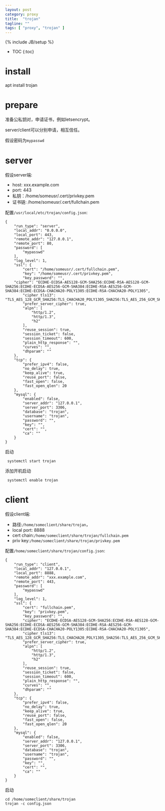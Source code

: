 ```yaml
---
layout: post
category: proxy
title:  "trojan"
tagline: ""
tags: [ "proxy", "trojan" ] 
---
```

{% include JB/setup %}

* TOC
{:toc}

# install

  apt install trojan

# prepare

准备公私钥对，申请证书，例如letsencrypt。

server/client可以分别申请，相互信任。

假设密码为`mypasswd`

# server

假设server端:
- host: xxx.example.com
- port: 443
- 私钥：/home/someusr/.cert/privkey.pem
- 证书链: /home/someusr/.cert/fullchain.pem

配置`/usr/local/etc/trojan/config.json`: 

    {
        "run_type": "server",
        "local_addr": "0.0.0.0",
        "local_port": 443,
        "remote_addr": "127.0.0.1",
        "remote_port": 80,
        "password": [
            "mypasswd"
        ],
        "log_level": 1,
        "ssl": {
            "cert": "/home/someusr/.cert/fullchain.pem",
            "key": "/home/someusr/.cert/privkey.pem",
            "key_password": "",
        "cipher": "ECDHE-ECDSA-AES128-GCM-SHA256:ECDHE-RSA-AES128-GCM-SHA256:ECDHE-ECDSA-AES256-GCM-SHA384:ECDHE-RSA-AES256-GCM-SHA384:ECDHE-ECDSA-CHACHA20-POLY1305:ECDHE-RSA-CHACHA20-POLY1305",
            "cipher_tls13": "TLS_AES_128_GCM_SHA256:TLS_CHACHA20_POLY1305_SHA256:TLS_AES_256_GCM_SHA384",
            "prefer_server_cipher": true,
            "alpn": [
                "http/1.2", 
                "http/1.3", 
                "h2"
            ],
            "reuse_session": true,
            "session_ticket": false,
            "session_timeout": 600,
            "plain_http_response": "",
            "curves": "",
            "dhparam": ""
        },
        "tcp": {
            "prefer_ipv4": false,
            "no_delay": true,
            "keep_alive": true,
            "reuse_port": false,
            "fast_open": false,
            "fast_open_qlen": 20
        },
        "mysql": {
            "enabled": false,
            "server_addr": "127.0.0.1",
            "server_port": 3306,
            "database": "trojan",
            "username": "trojan",
            "password": "",
            "key": "",
            "cert": "",
            "ca": ""
        }
    }


启动

     systemctl start trojan  

添加开机启动

     systemctl enable trojan  


# client

假设client端:
- 路径:`/home/someclient/share/trojan`，
- local port: 8888
- cert chain:`/home/someclient/share/trojan/fullchain.pem`
- priv key:`/home/someclient/share/trojan/privkey.pem`

配置`/home/someclient/share/trojan/config.json`: 

    {
        "run_type": "client",
        "local_addr": "127.0.0.1",
        "local_port": 8888,
        "remote_addr": "xxx.example.com",
        "remote_port": 443,
        "password": [
            "mypasswd"
        ],
        "log_level": 1,
        "ssl": {
            "cert": "fullchain.pem",
            "key": "privkey.pem",
            "key_password": "",
            "cipher": "ECDHE-ECDSA-AES128-GCM-SHA256:ECDHE-RSA-AES128-GCM-SHA256:ECDHE-ECDSA-AES256-GCM-SHA384:ECDHE-RSA-AES256-GCM-SHA384:ECDHE-ECDSA-CHACHA20-POLY1305:ECDHE-RSA-CHACHA20-POLY1305",
            "cipher_tls13": "TLS_AES_128_GCM_SHA256:TLS_CHACHA20_POLY1305_SHA256:TLS_AES_256_GCM_SHA384",
            "prefer_server_cipher": true,
            "alpn": [
                "http/1.2",
                "http/1.3",
                "h2"
            ],
            "reuse_session": true,
            "session_ticket": false,
            "session_timeout": 600,
            "plain_http_response": "",
            "curves": "",
            "dhparam": ""
        },
        "tcp": {
            "prefer_ipv4": false,
            "no_delay": true,
            "keep_alive": true,
            "reuse_port": false,
            "fast_open": false,
            "fast_open_qlen": 20
        },
        "mysql": {
            "enabled": false,
            "server_addr": "127.0.0.1",
            "server_port": 3306,
            "database": "trojan",
            "username": "trojan",
            "password": "",
            "key": "",
            "cert": "",
            "ca": ""
        }
    }


启动

    cd /home/someclient/share/trojan
    trojan -c config.json


